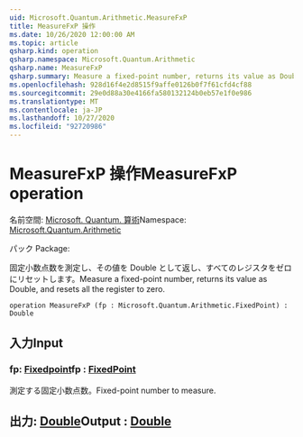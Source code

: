 ```yaml
---
uid: Microsoft.Quantum.Arithmetic.MeasureFxP
title: MeasureFxP 操作
ms.date: 10/26/2020 12:00:00 AM
ms.topic: article
qsharp.kind: operation
qsharp.namespace: Microsoft.Quantum.Arithmetic
qsharp.name: MeasureFxP
qsharp.summary: Measure a fixed-point number, returns its value as Double, and resets all the register to zero.
ms.openlocfilehash: 928d16f4e2d8515f9affe0126b0f7f61cfd4cf88
ms.sourcegitcommit: 29e0d88a30e4166fa580132124b0eb57e1f0e986
ms.translationtype: MT
ms.contentlocale: ja-JP
ms.lasthandoff: 10/27/2020
ms.locfileid: "92720986"
---
```

# <a name="measurefxp-operation"></a><span data-ttu-id="033ae-102">MeasureFxP 操作</span><span class="sxs-lookup"><span data-stu-id="033ae-102">MeasureFxP operation</span></span>

<span data-ttu-id="033ae-103">名前空間: [Microsoft. Quantum. 算術](xref:Microsoft.Quantum.Arithmetic)</span><span class="sxs-lookup"><span data-stu-id="033ae-103">Namespace: [Microsoft.Quantum.Arithmetic](xref:Microsoft.Quantum.Arithmetic)</span></span>

<span data-ttu-id="033ae-104">パック [](https://nuget.org/packages/)</span><span class="sxs-lookup"><span data-stu-id="033ae-104">Package: [](https://nuget.org/packages/)</span></span>


<span data-ttu-id="033ae-105">固定小数点数を測定し、その値を Double として返し、すべてのレジスタをゼロにリセットします。</span><span class="sxs-lookup"><span data-stu-id="033ae-105">Measure a fixed-point number, returns its value as Double, and resets all the register to zero.</span></span>

```qsharp
operation MeasureFxP (fp : Microsoft.Quantum.Arithmetic.FixedPoint) : Double
```


## <a name="input"></a><span data-ttu-id="033ae-106">入力</span><span class="sxs-lookup"><span data-stu-id="033ae-106">Input</span></span>

### <a name="fp--fixedpoint"></a><span data-ttu-id="033ae-107">fp: [Fixedpoint](xref:Microsoft.Quantum.Arithmetic.FixedPoint)</span><span class="sxs-lookup"><span data-stu-id="033ae-107">fp : [FixedPoint](xref:Microsoft.Quantum.Arithmetic.FixedPoint)</span></span>

<span data-ttu-id="033ae-108">測定する固定小数点数。</span><span class="sxs-lookup"><span data-stu-id="033ae-108">Fixed-point number to measure.</span></span>



## <a name="output--double"></a><span data-ttu-id="033ae-109">出力: [Double](xref:microsoft.quantum.lang-ref.double)</span><span class="sxs-lookup"><span data-stu-id="033ae-109">Output : [Double](xref:microsoft.quantum.lang-ref.double)</span></span>

